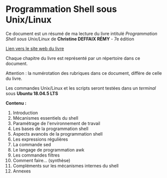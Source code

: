 # Programmation Shell sous Unix/Linux

Ce document est un résumé de ma lecture du livre intitulé _Programmation Shell sous Unix/Linux_ de __Christine DEFFAIX RÉMY__ - 7e édition 

[Lien vers le site web du livre](https://www.editions-eni.fr/livre/programmation-shell-sous-unix-linux-ksh-bash-norme-posix-avec-exercices-corriges-7e-edition-9782409038020)

Chaque chapitre du livre est représenté par un répertoire dans ce document.

Attention : la numérotation des rubriques dans ce document, diffère de celle du livre.

Les commandes Unix/Linux et les scripts seront testées dans un _terminal_ sous __Ubuntu 18.04.5 LTS__

__Contenu :__

1. Introduction
2. Mécanismes essentiels du shell
3. Paramétrage de l'environnement de travail
4. Les bases de la programmation shell
5. Aspects avancés de la programmation shell
6. Les expressions régulières
7. La commande sed
8. Le langage de programmation awk
9. Les commandes filtres
10. Comment faire... (synthèse)
11. Compléments sur les mécanismes internes du shell
12. Annexes
